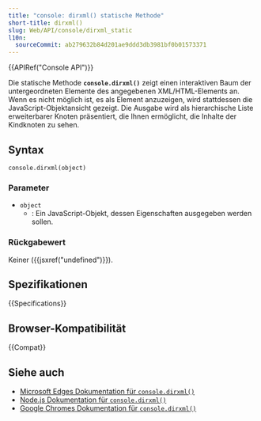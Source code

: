 ```yaml
---
title: "console: dirxml() statische Methode"
short-title: dirxml()
slug: Web/API/console/dirxml_static
l10n:
  sourceCommit: ab279632b84d201ae9ddd3db3981bf0b01573371
---
```


{{APIRef("Console API")}}

Die statische Methode **`console.dirxml()`** zeigt einen interaktiven Baum der untergeordneten Elemente des angegebenen XML/HTML-Elements an. Wenn es nicht möglich ist, es als Element anzuzeigen, wird stattdessen die JavaScript-Objektansicht gezeigt. Die Ausgabe wird als hierarchische Liste erweiterbarer Knoten präsentiert, die Ihnen ermöglicht, die Inhalte der Kindknoten zu sehen.

## Syntax

```js-nolint
console.dirxml(object)
```

### Parameter

- `object`
  - : Ein JavaScript-Objekt, dessen Eigenschaften ausgegeben werden sollen.

### Rückgabewert

Keiner ({{jsxref("undefined")}}).

## Spezifikationen

{{Specifications}}

## Browser-Kompatibilität

{{Compat}}

## Siehe auch

- [Microsoft Edges Dokumentation für `console.dirxml()`](https://learn.microsoft.com/en-us/microsoft-edge/devtools-guide/console/api#dirxml)
- [Node.js Dokumentation für `console.dirxml()`](https://nodejs.org/docs/latest/api/console.html#consoledirxmldata)
- [Google Chromes Dokumentation für `console.dirxml()`](https://developer.chrome.com/docs/devtools/console/api/#dirxml)
